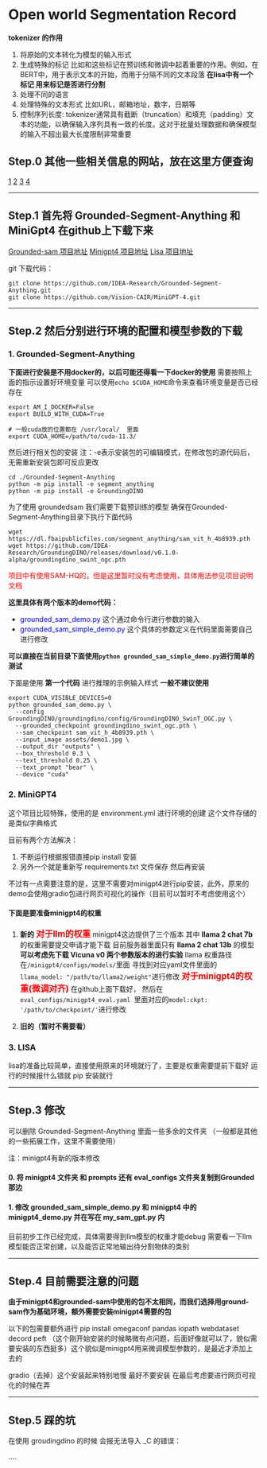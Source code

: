 # Open world Segmentation Record

__tokenizer 的作用__
1. 将原始的文本转化为模型的输入形式
2. 生成特殊的标记 比如<CLS>和<SEP>这些标记在预训练和微调中起着重要的作用。例如，在BERT中，<CLS>用于表示文本的开始，而<SEP>用于分隔不同的文本段落 __在lisa中有一个标记<SEG> 用来标记是否进行分割__
3. 处理不同的语言
4. 处理特殊的文本形式 比如URL，邮箱地址，数字，日期等
5. 控制序列长度: tokenizer通常具有截断（truncation）和填充（padding）文本的功能，以确保输入序列具有一致的长度。这对于批量处理数据和确保模型的输入不超出最大长度限制非常重要









## Step.0 其他一些相关信息的网站，放在这里方便查询
[1]()
[2]()
[3]()
[4]()




***
## Step.1 首先将 Grounded-Segment-Anything 和 MiniGpt4 在github上下载下来
[Grounded-sam 项目地址](https://github.com/IDEA-Research/Grounded-Segment-Anything)
[Minigpt4 项目地址](https://github.com/Vision-CAIR/MiniGPT-4)
[Lisa 项目地址](https://github.com/dvlab-research/LISA)

git 下载代码：
```shell
git clone https://github.com/IDEA-Research/Grounded-Segment-Anything.git 
git clone https://github.com/Vision-CAIR/MiniGPT-4.git

```





***
## Step.2 然后分别进行环境的配置和模型参数的下载

### 1. Grounded-Segment-Anything

__下面进行安装是不用docker的，以后可能还得看一下docker的使用__
需要按照上面的指示设置好环境变量  可以使用`echo $CUDA_HOME`命令来查看环境变量是否已经存在

```shell
export AM_I_DOCKER=False
export BUILD_WITH_CUDA=True

# 一般cuda放的位置都在 /usr/local/  里面
export CUDA_HOME=/path/to/cuda-11.3/
```



然后进行相关包的安装
注：-e表示安装包的可编辑模式，在修改包的源代码后，无需重新安装包即可反应更改

```shell
cd ./Grounded-Segment-Anything
python -m pip install -e segment_anything
python -m pip install -e GroundingDINO
```

为了使用 groundedsam 我们需要下载预训练的模型 
确保在Grounded-Segment-Anything目录下执行下面代码

```shell
wget https://dl.fbaipublicfiles.com/segment_anything/sam_vit_h_4b8939.pth
wget https://github.com/IDEA-Research/GroundingDINO/releases/download/v0.1.0-alpha/groundingdino_swint_ogc.pth
```
<font color=red>项目中有使用SAM-HQ的，但是这里暂时没有考虑使用，具体用法参见项目说明文档</font>


__这里具体有两个版本的demo代码：__
* <font color=blue>grounded_sam_demo.py</font> 这个通过命令行进行参数的输入
* <font color=blue>grounded_sam_simple_demo.py</font> 这个具体的参数定义在代码里面需要自己进行修改

__可以直接在当前目录下面使用`python grounded_sam_simple_demo.py`进行简单的测试__

下面是使用 __第一个代码__ 进行推理的示例输入样式  __一般不建议使用__
```shell
export CUDA_VISIBLE_DEVICES=0
python grounded_sam_demo.py \
  --config GroundingDINO/groundingdino/config/GroundingDINO_SwinT_OGC.py \
  --grounded_checkpoint groundingdino_swint_ogc.pth \
  --sam_checkpoint sam_vit_h_4b8939.pth \
  --input_image assets/demo1.jpg \
  --output_dir "outputs" \
  --box_threshold 0.3 \
  --text_threshold 0.25 \
  --text_prompt "bear" \
  --device "cuda"
```







### 2. MiniGPT4

这个项目比较特殊，使用的是 environment.yml 进行环境的创建 这个文件存储的是类似字典格式

目前有两个方法解决：
1. 不断运行根据报错直接pip install 安装
2. 另外一个就是重新写 requirements.txt 文件保存 然后再安装

不过有一点需要注意的是，这里不需要对minigpt4进行pip安装，此外，原来的demo会使用gradio包进行网页可视化的操作（目前可以暂时不考虑使用这个）


#### 下面是要准备minigpt4的权重
   1. __新的__
     <span style="font-size: 17px; color: red;font-weight: bold;">对于llm的权重</span> 
     minigpt4这边提供了三个版本 其中 __llama 2 chat 7b__ 的权重需要提交申请才能下载
     目前服务器里面只有 __llama 2 chat 13b__ 的模型
     __可以考虑先下载 Vicuna v0 两个参数版本的进行实验__ 
     llama 权重路径在`/minigpt4/configs/models/`里面 
     寻找到对应yaml文件里面的 `llama_model: "/path/to/llama2/weight"`进行修改
     <span style="font-size: 17px; color: red;font-weight: bold;">对于minigpt4的权重(微调对齐)</span>
     在github上面下载好，
     然后在 `eval_configs/minigpt4_eval.yaml `里面对应的`model:ckpt: '/path/to/checkpoint/'`进行修改



   2. __旧的（暂时不需要看）__  
    
<!-- 
      在minigpt4项目中有一个PrepareVicuna.md文件介绍 这里将其在重复描述一下
      首先要到huggingface上下载delta权重 https://huggingface.co/lmsys/vicuna-13b-delta-v0

      然后需要申请原始权重 并转换成huggingface格式 https://huggingface.co/docs/transformers/main/model_doc/llama

      然后根据 PrepareVicuna.md 里面的指示将delta权重和原始权重合并成最终的权重

      __Vicuna 权重路径__

      在minigpt4/configs/models/minigpt4.yaml 中第16行 修改 llama_model

      __下载对应的 minigpt4 的 ckpt 并修改路径__

      在 eval_configs/minigpt4_eval.yaml 中进行修改 
-->



### 3. LISA

lisa的准备比较简单，直接使用原来的环境就行了，主要是权重需要提前下载好
运行的时候报什么错就 pip 安装就行





***
## Step.3 修改
可以删除 Grounded-Segment-Anything 里面一些多余的文件夹
（一般都是其他的一些拓展工作，这里不需要使用）

注：minigpt4有新的版本修改
#### 0. 将 minigpt4 文件夹 和 prompts 还有 eval_configs 文件夹复制到Grounded那边

#### 1. 修改 grounded_sam_simple_demo.py 和 minigpt4 中的 minigpt4_demo.py 并在写在 my_sam_gpt.py 内

目前初步工作已经完成，具体需要得到llm模型的权重才能debug 
需要看一下llm模型能否正常创建，以及能否正常地输出待分割物体的类别








***
## Step.4 目前需要注意的问题

**由于minigpt4和grounded-sam中使用的包不太相同，而我们选择用ground-sam作为基础环境，额外需要安装minigpt4需要的包**

以下的包需要额外进行 pip install 
omegaconf
pandas 
iopath
webdataset
decord
peft （这个刚开始安装的时候略微有点问题，后面好像就可以了，貌似需要安装的东西挺多）这个貌似是minigpt4用来微调模型参数的，是最近才添加上去的

gradio（去掉）这个安装起来特别地慢 最好不要安装 在最后考虑要进行网页可视化的时候在弄







***
## Step.5 踩的坑

在使用 groudingdino 的时候 会报无法导入 _C 的错误：






....

